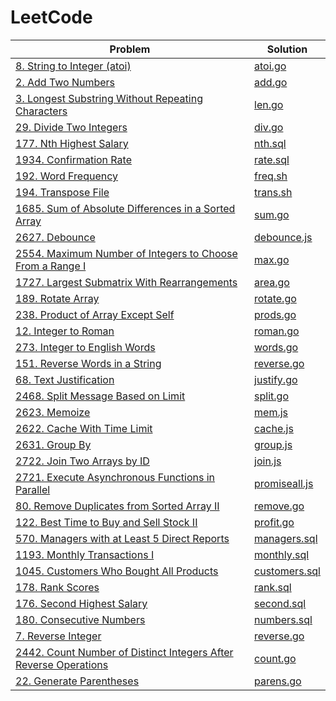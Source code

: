 # LeetCode

| Problem                                                                                                                                                      | Solution                                                                                   |
| ------------------------------------------------------------------------------------------------------------------------------------------------------------ | ------------------------------------------------------------------------------------------ |
| [8. String to Integer (atoi)](https://leetcode.com/problems/string-to-integer-atoi)                                                                          | [atoi.go](./problems//string-to-integer-atoi/atoi.go)                                      |
| [2. Add Two Numbers](https://leetcode.com/problems/add-two-numbers)                                                                                          | [add.go](./problems//add-two-numbers/add.go)                                               |
| [3. Longest Substring Without Repeating Characters](https://leetcode.com/problems/longest-substring-without-repeating-characters)                            | [len.go](./problems//longest-substring-without-repeating-characters/len.go)                |
| [29. Divide Two Integers](https://leetcode.com/problems/divide-two-integers)                                                                                 | [div.go](./problems//divide-two-integers/div.go)                                           |
| [177. Nth Highest Salary](https://leetcode.com/problems/nth-highest-salary)                                                                                  | [nth.sql](./problems//nth-highest-salary/nth.sql)                                          |
| [1934. Confirmation Rate](https://leetcode.com/problems/confirmation-rate)                                                                                   | [rate.sql](./problems//confirmation-rate/rate.sql)                                         |
| [192. Word Frequency](https://leetcode.com/problems/word-frequency)                                                                                          | [freq.sh](./problems//word-frequency/freq.sh)                                              |
| [194. Transpose File](https://leetcode.com/problems/transpose-file)                                                                                          | [trans.sh](./problems//transpose-file/trans.sh)                                            |
| [1685. Sum of Absolute Differences in a Sorted Array](https://leetcode.com/problems/sum-of-absolute-differences-in-a-sorted-array)                           | [sum.go](./problems//sum-of-absolute-differences-in-a-sorted-array/sum.go)                 |
| [2627. Debounce](https://leetcode.com/problems/debounce)                                                                                                     | [debounce.js](./problems//debounce/debounce.js)                                            |
| [2554. Maximum Number of Integers to Choose From a Range I](https://leetcode.com/problems/maximum-number-of-integers-to-choose-from-a-range-i)               | [max.go](./problems//maximum-number-of-integers-to-choose-from-a-range-i/max.go)           |
| [1727. Largest Submatrix With Rearrangements](https://leetcode.com/problems/largest-submatrix-with-rearrangements)                                           | [area.go](./problems//largest-submatrix-with-rearrangements/area.go)                       |
| [189. Rotate Array](https://leetcode.com/problems/rotate-array)                                                                                              | [rotate.go](./problems//rotate-array/rotate.go)                                            |
| [238. Product of Array Except Self](https://leetcode.com/problems/product-of-array-except-self)                                                              | [prods.go](./problems//product-of-array-except-self/prods.go)                              |
| [12. Integer to Roman](https://leetcode.com/problems/integer-to-roman)                                                                                       | [roman.go](./problems//integer-to-roman/roman.go)                                          |
| [273. Integer to English Words](https://leetcode.com/problems/integer-to-english-words)                                                                      | [words.go](./problems//integer-to-english-words/words.go)                                  |
| [151. Reverse Words in a String](https://leetcode.com/problems/reverse-words-in-a-string)                                                                    | [reverse.go](./problems//reverse-words-in-a-string/reverse.go)                             |
| [68. Text Justification](https://leetcode.com/problems/text-justification)                                                                                   | [justify.go](./problems//text-justification/justify.go)                                    |
| [2468. Split Message Based on Limit](leetcode.com/problems/split-message-based-on-limit)                                                                     | [split.go](./problems//split-message-based-on-limit/split.go)                              |
| [2623. Memoize](https://leetcode.com/problems/memoize)                                                                                                       | [mem.js](./problems//memoize/mem.js)                                                       |
| [2622. Cache With Time Limit](https://leetcode.com/problems/cache-with-time-limit)                                                                           | [cache.js](./problems//cache-with-time-limit/cache.js)                                     |
| [2631. Group By](https://leetcode.com/problems/group-by)                                                                                                     | [group.js](./problems//group-by/group.js)                                                  |
| [2722. Join Two Arrays by ID](https://leetcode.com/problems/join-two-arrays-by-id)                                                                           | [join.js](./problems//join-two-arrays-by-id/join.js)                                       |
| [2721. Execute Asynchronous Functions in Parallel](https://leetcode.com/problems/execute-asynchronous-functions-in-parallel)                                 | [promiseall.js](./problems//execute-asynchronous-functions-in-parallel/promiseall.js)      |
| [80. Remove Duplicates from Sorted Array II](https://leetcode.com/problems/remove-duplicates-from-sorted-array-ii)                                           | [remove.go](./problems//remove-duplicates-from-sorted-array-ii/remove.go)                  |
| [122. Best Time to Buy and Sell Stock II](https://leetcode.com/problems/best-time-to-buy-and-sell-stock-ii)                                                  | [profit.go](./problems//best-time-to-buy-and-sell-stock-ii/profit.go)                      |
| [570. Managers with at Least 5 Direct Reports](https://leetcode.com/problems/managers-with-at-least-5-direct-reports)                                        | [managers.sql](./problems//managers-with-at-least-5-direct-reports/manager.sql)            |
| [1193. Monthly Transactions I](https://leetcode.com/problems/monthly-transactions-i)                                                                         | [monthly.sql](./problems//monthly-transactions-i/monthly.sql)                              |
| [1045. Customers Who Bought All Products](https://leetcode.com/problems/customers-who-bought-all-products)                                                   | [customers.sql](./problems//customers-who-bought-all-products/customers.sql)               |
| [178. Rank Scores](https://leetcode.com/problems/rank-scores)                                                                                                | [rank.sql](./problems/rank-scores/rank.sql)                                                |
| [176. Second Highest Salary](https://leetcode.com/problems/second-highest-salary)                                                                            | [second.sql](./problems/second-highest-salary/second.sql)                                  |
| [180. Consecutive Numbers](https://leetcode.com/problems/consecutive-numbers/)                                                                               | [numbers.sql](./problems/consecutive-numbers/numbers.sql)                                  |
| [7. Reverse Integer](https://leetcode.com/problems/reverse-integer)                                                                                          | [reverse.go](./problems/reverse-integer/reverse.go)                                        |
| [2442. Count Number of Distinct Integers After Reverse Operations](https://leetcode.com/problems/count-number-of-distinct-integers-after-reverse-operations) | [count.go](./problems/count-number-of-distinct-integers-after-reverse-operations/count.go) |
| [22. Generate Parentheses](https://leetcode.com/problems/generate-parentheses/)                                                                              | [parens.go](./problems/generate-parentheses/parens.go)                                     |
